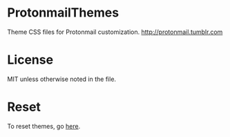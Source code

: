 # ProtonmailThemes
Theme CSS files for Protonmail customization. http://protonmail.tumblr.com

# License
MIT unless otherwise noted in the file.

# Reset

To reset themes, go [here](http://protonmail.ch/settings/reset-theme).
